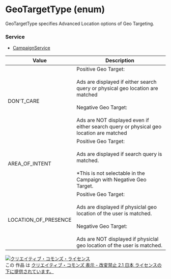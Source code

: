 # GeoTargetType (enum)
GeoTargetType specifies Advanced Location options of Geo Targeting.
### Service
+ [CampaignService](../services/CampaignService.md)

| Value | Description | 
|---|---|
| DON'T_CARE| Positive Geo Target:<br><br>Ads are displayed if either search query or physical geo location are matched<br><br>Negative Geo Target:<br><br>Ads are NOT displayed even if either search query or physical geo location are matched |
| AREA_OF_INTENT| Positive Geo Target:<br><br>Ads are displayed if search query is matched.<br><br>*This is not selectable in the Campaign with Negative Geo Target. |
| LOCATION_OF_PRESENCE| Positive Geo Target:<br><br>Ads are displayed if physiclal geo location of the user is matched. <br><br>Negative Geo Target:<br><br>Ads are NOT displayed if physiclal geo location of the user is matched. |
<a rel="license" href="http://creativecommons.org/licenses/by-nd/2.1/jp/"><img alt="クリエイティブ・コモンズ・ライセンス" style="border-width:0" src="https://i.creativecommons.org/l/by-nd/2.1/jp/88x31.png" /></a><br />この 作品 は <a rel="license" href="http://creativecommons.org/licenses/by-nd/2.1/jp/">クリエイティブ・コモンズ 表示 - 改変禁止 2.1 日本 ライセンスの下に提供されています。</a>
